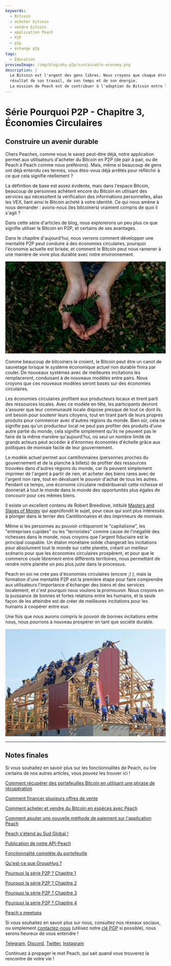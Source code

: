 ```yaml
---
keywords:
  - Bitcoin
  - acheter bitcoin
  - vendre bitcoin
  - application Peach
  - P2P
  - p2p
  - échange p2p
tags:
  - Éducation
previewImage: /img/blog/why-p2p/sustainable-economy.png
description: |
  Le Bitcoin est l'argent des gens libres. Nous croyons que chaque être humain a le droit de choisir la monnaie qu'il utilise pour stocker sa richesse, le
  résultat de son travail, de son temps et de son énergie.
  La mission de Peach est de contribuer à l'adoption du Bitcoin entre les mains des gens.
---
```


# Série Pourquoi P2P - Chapitre 3, Économies Circulaires

## Construire un avenir durable

Chers Peaches, comme vous le savez peut-être déjà, notre application permet aux utilisateurs d'acheter du Bitcoin en P2P (de pair à pair, ou de Peach à Peach comme nous préférons). Mais, même si beaucoup de gens ont déjà entendu ces termes, vous êtes-vous déjà arrêtés pour réfléchir à ce que cela signifie réellement ?

La définition de base est assez évidente, mais dans l'espace Bitcoin, beaucoup de personnes achètent encore du Bitcoin en utilisant des services qui nécessitent la vérification des informations personnelles, alias les VEX, liant ainsi le Bitcoin acheté à votre identité. Ce qui nous amène à nous demander : avons-nous (les bitcoiners) vraiment compris de quoi il s'agit ?

Dans cette série d'articles de blog, nous explorerons un peu plus ce que signifie utiliser le Bitcoin en P2P, et certains de ses avantages.

Dans le chapitre d'aujourd'hui, nous verrons comment développer une mentalité P2P peut conduire à des économies circulaires, pourquoi l'économie actuelle est brisée, et comment le Bitcoin peut nous ramener à une manière de vivre plus durable avec notre environnement.

![retour aux racines](/img/blog/why-p2p/sustainable.png)

Comme beaucoup de bitcoiners le croient, le Bitcoin peut être un canot de sauvetage lorsque le système économique actuel non durable finira par couler. De nouveaux systèmes avec de meilleures incitations les remplaceront, conduisant à de nouveaux modèles entre pairs. Nous croyons que ces nouveaux modèles seront basés sur des économies circulaires.

Les économies circulaires profitent aux producteurs locaux et tirent parti des ressources locales. Avec ce modèle en tête, les participants devront s'assurer que leur communauté locale dispose presque de tout ce dont ils ont besoin pour soutenir leurs citoyens, tout en tirant parti de leurs propres produits pour commercer avec d'autres régions du monde. Bien sûr, cela ne signifie pas qu'un producteur local ne peut pas profiter des produits d'une autre partie du monde, cela signifie simplement qu'ils ne peuvent pas le faire de la même manière qu'aujourd'hui, où seul un nombre limité de grands acteurs peut accéder à d'énormes économies d'échelle grâce aux politiques de monnaie facile de leur gouvernement.

Le modèle actuel permet aux cantillonnaires (personnes proches du gouvernement et de la planche à billets) de profiter des ressources trouvées dans d'autres régions du monde, car ils peuvent simplement imprimer de l'argent à partir de rien, et acheter des biens rares avec de l'argent non rare, tout en dévaluant le pouvoir d'achat de tous les autres. Pendant ce temps, une économie circulaire redistribuerait cette richesse et donnerait à tout le monde dans le monde des opportunités plus égales de concourir pour ces mêmes biens.

Il existe un excellent contenu de Robert Breedlove, intitulé [Masters and Slaves of Money](https://breedlove22.medium.com/masters-and-slaves-of-money-255ecc93404f) qui approfondit le sujet, pour ceux qui sont plus intéressés à plonger dans le terrier des Cantillonnaires et des imprimeurs de monnaie.

Même si les personnes au pouvoir critiqueront le "capitalisme", les "entreprises cupides" ou les "terroristes" comme cause de l'inégalité des richesses dans le monde, nous croyons que l'argent fiduciaire est le principal coupable. Un étalon monétaire solide changerait les incitations pour absolument tout le monde sur cette planète, créant un meilleur scénario pour que les économies circulaires prospèrent, et pour que le commerce coule librement entre différents territoires, nous permettant de rendre notre planète un peu plus juste dans le processus.

Peach en soi ne crée pas d'économies circulaires (encore ;) ), mais la formation d'une mentalité P2P est la première étape pour faire comprendre aux utilisateurs l'importance d'échanger des biens et des services localement, et c'est pourquoi nous voulons la promouvoir. Nous croyons en la puissance de bonnes et fortes relations entre les humains, et la seule façon de les atteindre est de créer de meilleures incitations pour les humains à coopérer entre eux.

Une fois que nous aurons compris le pouvoir de bonnes incitations entre nous, nous pourrons à nouveau prospérer en tant que société durable.

![coopération](/img/blog/why-p2p/cooperation.jpeg)

---

## Notes finales

Si vous souhaitez en savoir plus sur les fonctionnalités de Peach, ou lire certains de nos autres articles, vous pouvez les trouver ici !

[Comment récupérer des portefeuilles Bitcoin en utilisant une phrase de récupération](https://peachbitcoin.com/fr/blog/how-to-restore-peach-wallet/)

[Comment financer plusieurs offres de vente](https://peachbitcoin.com/fr/blog/funding-multiple-sell-offers/)

[Comment acheter et vendre du Bitcoin en espèces avec Peach](https://peachbitcoin.com/fr/blog/how-to-buy-and-sell-bitcoin-with-cash-using-peach/)

[Comment ajouter une nouvelle méthode de paiement sur l'application Peach](https://peachbitcoin.com/fr/blog/how-to-add-a-payment-method/)

[Peach s'étend au Sud Global !](https://peachbitcoin.com/fr/blog/peach-expands-to-the-global-south/)

[Publication de notre API-Peach](https://peachbitcoin.com/fr/blog/making-our-peach-api-public/)

[Fonctionnalité complète du portefeuille](https://peachbitcoin.com/fr/blog/full-wallet-functionality/)

[Qu'est-ce que GroupHug ?](https://peachbitcoin.com/fr/blog/group-hug/)

[Pourquoi la série P2P ? Chapitre 1](https://peachbitcoin.com/fr/blog/why-p2p-chapter-1/)

[Pourquoi la série P2P ? Chapitre 2](https://peachbitcoin.com/fr/blog/why-p2p-chapter-2/)

[Pourquoi la série P2P ? Chapitre 3](https://peachbitcoin.com/fr/blog/why-p2p-chapter-3-circular-economies/)

[Pourquoi la série P2P ? Chapitre 4](https://peachbitcoin.com/fr/blog/why-p2p-chapter-4-chains-of-trust/)

[Peach x meetups](https://peachbitcoin.com/fr/blog/peach-for-meetups/)

Si vous souhaitez en savoir plus sur nous, consultez nos réseaux sociaux, ou simplement [contactez-nous](mailto:hello@peachbitcoin.com) (utilisez notre [clé PGP](https://keys.openpgp.org/vks/v1/by-fingerprint/48339A19645E2E53488E0E5479E1B270FACD1BD2) si possible), nous serons heureux de vous entendre !

[Telegram](https://t.me/peachtopeach), [Discord](https://discord.gg/ypeHz3SW54), [Twitter](https://twitter.com/peachbitcoin), [Instagram](https://instagram.com/peachbitcoin)

Continuez à propager le mot Peach, qui sait quand vous trouverez la rencontre de votre vie !
